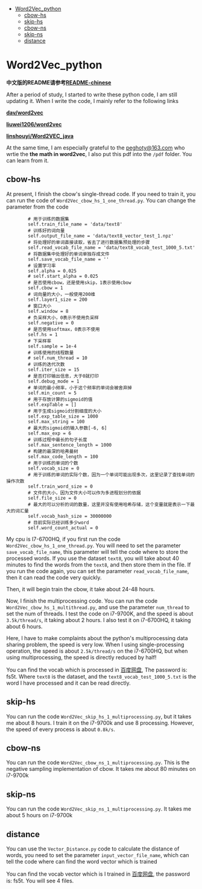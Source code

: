 * [Word2Vec_python](#1)
  * [cbow-hs](#1.1)
  * [skip-hs](#1.2)
  * [cbow-ns](#1.3)
  * [skip-ns](#1.4)
  * [distance](#1.5)

# <span id="1">Word2Vec_python</span>

**中文版的README请参考<a href="https://github.com/Link-Li/Word2Vec_python/blob/master/README-chinese.md" target="_blank">README-chinese</a>**

After a period of study, I started to write these python code, I am still updating it. When I write the code, I mainly refer to the following links

**<a href="https://github.com/dav/word2vec" target="_blank">dav/word2vec</a>**

**<a href="https://github.com/liuwei1206/word2vec" target="_blank">liuwei1206/word2vec</a>**

**<a href="https://github.com/linshouyi/Word2VEC_java" target="_blank">linshouyi/Word2VEC_java</a>**

At the same time, I am especially grateful to the peghoty@163.com who wrtie the **the math in word2vec**, I also put this pdf into the `/pdf` folder. You can learn from it.

## <span id="1.1">cbow-hs</span>
At present, I finish the cbow's single-thread code. If you need to train it, you can run the code of `Word2Vec_cbow_hs_1_one_thread.py`. You can change the parameter from the code
```
        # 用于训练的数据集
        self.train_file_name = 'data/text8'
        # 训练好的词向量
        self.output_file_name = 'data/text8_vector_test_1.npz'
        # 将处理好的单词直接读取，省去了进行数据集预处理的步骤
        self.read_vocab_file_name = 'data/text8_vocab_test_1000_5.txt'
        # 将数据集中处理好的单词单独存成文件
        self.save_vocab_file_name = ''
        # 设置学习率
        self.alpha = 0.025
        # self.start_alpha = 0.025
        # 是否使用cbow，还是使用skip，1表示使用cbow
        self.cbow = 1
        # 词向量的大小，一般使用200维
        self.layer1_size = 200
        # 窗口大小
        self.window = 8
        # 负采样大小，0表示不使用负采样
        self.negative = 0
        # 是否使用softmax，0表示不使用
        self.hs = 1
        # 下采样率
        self.sample = 1e-4
        # 训练使用的线程数量
        # self.num_thread = 10
        # 训练的迭代次数
        self.iter_size = 15
        # 是否打印输出信息，大于0就打印
        self.debug_mode = 1
        # 单词的最小频率，小于这个频率的单词会被舍弃掉
        self.min_count = 5
        # 用于存放计算的sigmoid的值
        self.expTable = []
        # 用于生成sigmoid分割细度的大小
        self.exp_table_size = 1000
        self.max_string = 100
        # 最大的sigmoid的输入参数[-6, 6]
        self.max_exp = 6
        # 训练过程中最长的句子长度
        self.max_sentence_length = 1000
        # 构建的最深的哈弗曼树
        self.max_code_length = 100
        # 用于训练的单词的个数
        self.vocab_size = 0
        # 用于训练的单词的实际个数，因为一个单词可能出现多次，这里记录了查找单词的操作次数
        self.train_word_size = 0
        # 文件的大小，因为文件大小可以作为多进程划分的依据
        self.file_size = 0
        # 最大的可以分析的词的数量，这里并没有使用哈希存储，这个变量就是表示一下最大的词汇量
        self.vocab_hash_size = 30000000
        # 目前实际已经训练多少word
        self.word_count_actual = 0
```

My cpu is I7-6700HQ, if you first run the code `Word2Vec_cbow_hs_1_one_thread.py`. You will need to set the parameter `save_vocab_file_name`, this parameter will tell the code where to store the processed words. If you use the dataset `text8`, you will take about 40 minutes to find the words from the `text8`, and then store them in the file. If you run the code again, you can set the parameter `read_vocab_file_name`, then it can read the code very quickly.

Then, it will begin train the cbow, it take about 24-48 hours.

Now, I finish the multiprocessing code. You can run the code `Word2Vec_cbow_hs_1_multithread.py`, and use the parameter `num_thread` to set the num of threads. I test the code on i7-9700K, and the speed is about `3.5k/thread/s`, it taking about 2 hours. I also test it on i7-6700HQ, it taking about 6 hours.

Here, I have to make complaints about the python's multiprocessing data sharing problem, the speed is very low. When I using single-processing operation, the speed is about `2.5k/thread/s` on the i7-6700HQ, but when using multiprocessing, the speed is directly reduced by half!

You can find the vocab which is processed in <a href="https://pan.baidu.com/s/1ruOs7RFy140L8L9UHvBKIw" traget="_blank">百度网盘</a>, The password is: fs5t. Where `text8` is the dataset, and the `text8_vocab_test_1000_5.txt` is the word I have processed and it can be read directly.

## <span id="1.2">skip-hs</span>
You can run the code `Word2Vec_skip_hs_1_multiprocessing.py`, but it takes me about 8 hours. I train it on the i7-9700k and use 8 processing. However, the speed of every process is about `0.8k/s`. 

## <span id="1.3">cbow-ns</span>
You can run the code `Word2Vec_cbow_ns_1_multiprocessing.py`. This is the negative sampling implementation of cbow. It takes me about 80 minutes on i7-9700k

## <spam id="1.4">skip-ns<span>
You can run the code `Word2Vec_skip_ns_1_multiprocessing.py`. It takes me about 5 hours on i7-9700k

## <span id=1.5>distance</span>
You can use the `Vector_Distance.py` code to calculate the distance of words, you need to set the parameter `input_vector_file_name`, which can tell the code where can find the word vector which is trained

You can find the vocab vector which is I trained in <a href="https://pan.baidu.com/s/1ruOs7RFy140L8L9UHvBKIw" traget="_blank">百度网盘</a>, the password is: fs5t. You will see 4 files.



